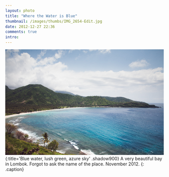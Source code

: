 ```yaml
---
layout: photo
title: "Where the Water is Blue"
thumbnail: /images/thumbs/IMG_2654-Edit.jpg
date: 2012-12-27 22:36
comments: true
intro: 
---
```

![image](/images/IMG_2654-Edit.jpg)
{:title='Blue water, lush green, azure sky' .shadow900}
A very beautiful bay in Lombok. Forgot to ask the name of the place. November 2012.
{: .caption}
